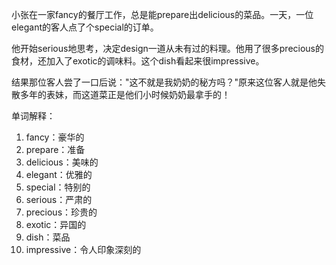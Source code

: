 小张在一家fancy的餐厅工作，总是能prepare出delicious的菜品。一天，一位elegant的客人点了个special的订单。

他开始serious地思考，决定design一道从未有过的料理。他用了很多precious的食材，还加入了exotic的调味料。这个dish看起来很impressive。

结果那位客人尝了一口后说："这不就是我奶奶的秘方吗？"原来这位客人就是他失散多年的表妹，而这道菜正是他们小时候奶奶最拿手的！

单词解释：
1. fancy：豪华的
2. prepare：准备
3. delicious：美味的
4. elegant：优雅的
5. special：特别的
6. serious：严肃的
7. precious：珍贵的
8. exotic：异国的
9. dish：菜品
10. impressive：令人印象深刻的 